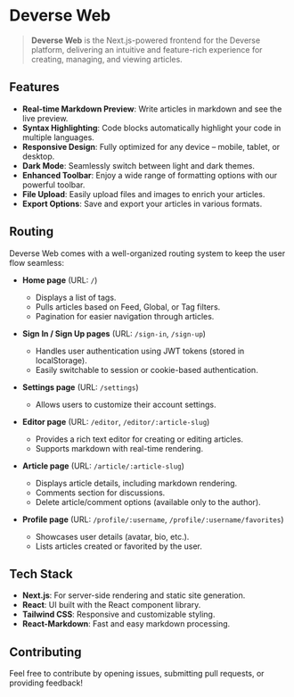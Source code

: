 # Deverse Web

> **Deverse Web** is the Next.js-powered frontend for the Deverse platform, delivering an intuitive and feature-rich experience for creating, managing, and viewing articles.

## Features

- **Real-time Markdown Preview**: Write articles in markdown and see the live preview.
- **Syntax Highlighting**: Code blocks automatically highlight your code in multiple languages.
- **Responsive Design**: Fully optimized for any device – mobile, tablet, or desktop.
- **Dark Mode**: Seamlessly switch between light and dark themes.
- **Enhanced Toolbar**: Enjoy a wide range of formatting options with our powerful toolbar.
- **File Upload**: Easily upload files and images to enrich your articles.
- **Export Options**: Save and export your articles in various formats.

## Routing

Deverse Web comes with a well-organized routing system to keep the user flow seamless:

- **Home page** (URL: `/`)
  - Displays a list of tags.
  - Pulls articles based on Feed, Global, or Tag filters.
  - Pagination for easier navigation through articles.

- **Sign In / Sign Up pages** (URL: `/sign-in`, `/sign-up`)
  - Handles user authentication using JWT tokens (stored in localStorage).
  - Easily switchable to session or cookie-based authentication.

- **Settings page** (URL: `/settings`)
  - Allows users to customize their account settings.

- **Editor page** (URL: `/editor`, `/editor/:article-slug`)
  - Provides a rich text editor for creating or editing articles.
  - Supports markdown with real-time rendering.

- **Article page** (URL: `/article/:article-slug`)
  - Displays article details, including markdown rendering.
  - Comments section for discussions.
  - Delete article/comment options (available only to the author).

- **Profile page** (URL: `/profile/:username`, `/profile/:username/favorites`)
  - Showcases user details (avatar, bio, etc.).
  - Lists articles created or favorited by the user.

## Tech Stack

- **Next.js**: For server-side rendering and static site generation.
- **React**: UI built with the React component library.
- **Tailwind CSS**: Responsive and customizable styling.
- **React-Markdown**: Fast and easy markdown processing.

## Contributing

Feel free to contribute by opening issues, submitting pull requests, or providing feedback!
